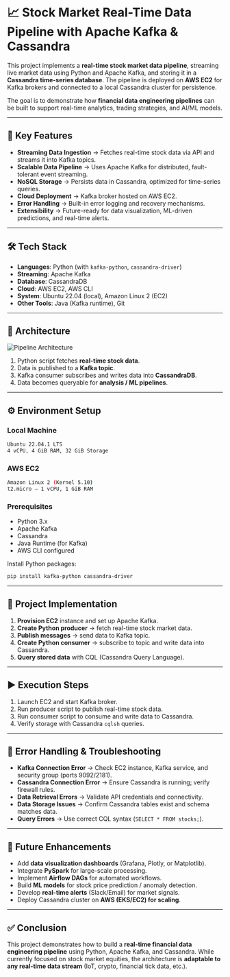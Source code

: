 # 📈 Stock Market Real-Time Data Pipeline with Apache Kafka & Cassandra  

This project implements a **real-time stock market data pipeline**, streaming live market data using Python and Apache Kafka, and storing it in a **Cassandra time-series database**. The pipeline is deployed on **AWS EC2** for Kafka brokers and connected to a local Cassandra cluster for persistence.  

The goal is to demonstrate how **financial data engineering pipelines** can be built to support real-time analytics, trading strategies, and AI/ML models.  

---

## 🚀 Key Features  

- **Streaming Data Ingestion** → Fetches real-time stock data via API and streams it into Kafka topics.  
- **Scalable Data Pipeline** → Uses Apache Kafka for distributed, fault-tolerant event streaming.  
- **NoSQL Storage** → Persists data in Cassandra, optimized for time-series queries.  
- **Cloud Deployment** → Kafka broker hosted on AWS EC2.  
- **Error Handling** → Built-in error logging and recovery mechanisms.  
- **Extensibility** → Future-ready for data visualization, ML-driven predictions, and real-time alerts.  

---

## 🛠️ Tech Stack  

- **Languages**: Python (with `kafka-python`, `cassandra-driver`)  
- **Streaming**: Apache Kafka  
- **Database**: CassandraDB  
- **Cloud**: AWS EC2, AWS CLI  
- **System**: Ubuntu 22.04 (local), Amazon Linux 2 (EC2)  
- **Other Tools**: Java (Kafka runtime), Git  

---

## 📐 Architecture  

![Pipeline Architecture](https://imgur.com/1DBe05W.png)  

1. Python script fetches **real-time stock data**.  
2. Data is published to a **Kafka topic**.  
3. Kafka consumer subscribes and writes data into **CassandraDB**.  
4. Data becomes queryable for **analysis / ML pipelines**.  

---

## ⚙️ Environment Setup  

### Local Machine  
```bash
Ubuntu 22.04.1 LTS  
4 vCPU, 4 GiB RAM, 32 GiB Storage  
```

### AWS EC2  
```bash
Amazon Linux 2 (Kernel 5.10)  
t2.micro – 1 vCPU, 1 GiB RAM  
```

### Prerequisites  

- Python 3.x  
- Apache Kafka  
- Cassandra  
- Java Runtime (for Kafka)  
- AWS CLI configured  

Install Python packages:  

```bash
pip install kafka-python cassandra-driver
```

---

## 🔧 Project Implementation  

1. **Provision EC2** instance and set up Apache Kafka.  
2. **Create Python producer** → fetch real-time stock market data.  
3. **Publish messages** → send data to Kafka topic.  
4. **Create Python consumer** → subscribe to topic and write data into Cassandra.  
5. **Query stored data** with CQL (Cassandra Query Language).  

---

## ▶️ Execution Steps  

1. Launch EC2 and start Kafka broker.  
2. Run producer script to publish real-time stock data.  
3. Run consumer script to consume and write data to Cassandra.  
4. Verify storage with Cassandra `cqlsh` queries.  

---

## 🐞 Error Handling & Troubleshooting  

- **Kafka Connection Error** → Check EC2 instance, Kafka service, and security group (ports 9092/2181).  
- **Cassandra Connection Error** → Ensure Cassandra is running; verify firewall rules.  
- **Data Retrieval Errors** → Validate API credentials and connectivity.  
- **Data Storage Issues** → Confirm Cassandra tables exist and schema matches data.  
- **Query Errors** → Use correct CQL syntax (`SELECT * FROM stocks;`).  

---

## 🔮 Future Enhancements  

- Add **data visualization dashboards** (Grafana, Plotly, or Matplotlib).  
- Integrate **PySpark** for large-scale processing.  
- Implement **Airflow DAGs** for automated workflows.  
- Build **ML models** for stock price prediction / anomaly detection.  
- Develop **real-time alerts** (Slack/Email) for market signals.  
- Deploy Cassandra cluster on **AWS (EKS/EC2) for scaling**.  

---

## ✅ Conclusion  

This project demonstrates how to build a **real-time financial data engineering pipeline** using Python, Apache Kafka, and Cassandra. While currently focused on stock market equities, the architecture is **adaptable to any real-time data stream** (IoT, crypto, financial tick data, etc.).  

 
